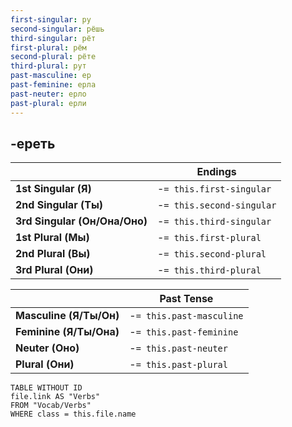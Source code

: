 ```yaml
---
first-singular: ру
second-singular: рёшь
third-singular: рёт
first-plural: рём
second-plural: рёте
third-plural: рут
past-masculine: ер
past-feminine: ерла
past-neuter: ерло
past-plural: ерли
---
```

## -ереть

| | Endings |
|-|-|
|**1st Singular (Я)**|-`= this.first-singular`|
|**2nd Singular (Ты)**|-`= this.second-singular`|
|**3rd Singular (Он/Она/Оно)**|-`= this.third-singular`|
|**1st Plural (Мы)**|-`= this.first-plural`|
|**2nd Plural (Вы)**|-`= this.second-plural`|
|**3rd Plural (Они)**|-`= this.third-plural`|

| | Past Tense |
|-|-|
|**Masculine (Я/Ты/Он)**|-`= this.past-masculine`|
|**Feminine (Я/Ты/Она)**|-`= this.past-feminine`|
|**Neuter (Оно)**|-`= this.past-neuter`|
|**Plural (Они)**|-`= this.past-plural`|
```dataview
TABLE WITHOUT ID
file.link AS "Verbs"
FROM "Vocab/Verbs"
WHERE class = this.file.name
```
